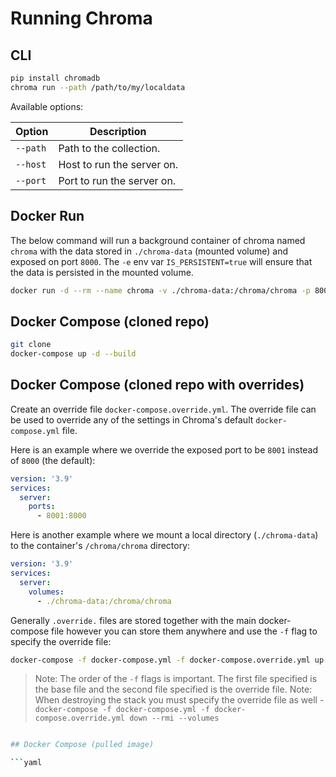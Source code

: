 # Running Chroma

## CLI

```bash
pip install chromadb
chroma run --path /path/to/my/localdata
```

Available options:

| Option | Description |
| --- | --- |
| `--path` | Path to the collection. |
| `--host` | Host to run the server on. |
| `--port` | Port to run the server on. |

## Docker Run

The below command will run a background container of chroma named `chroma` with the data stored in `./chroma-data` (mounted volume) and exposed on port `8000`.
The `-e` env var `IS_PERSISTENT=true` will ensure that the data is persisted in the mounted volume.

```bash
docker run -d --rm --name chroma -v ./chroma-data:/chroma/chroma -p 8000:8000 -e IS_PERSISTENT=true chromadb/chroma:latest
```

## Docker Compose (cloned repo)

```bash
git clone 
docker-compose up -d --build
```

## Docker Compose (cloned repo with overrides)

Create an override file `docker-compose.override.yml`. The override file can be used to override any of the settings in Chroma's default `docker-compose.yml` file.

Here is an example where we override the exposed port to be `8001` instead of `8000` (the default):

```yaml
version: '3.9'
services:
  server:
    ports:
      - 8001:8000
```

Here is another example where we mount a local directory (`./chroma-data`) to the container's `/chroma/chroma` directory:

```yaml
version: '3.9'
services:
  server:
    volumes:
      - ./chroma-data:/chroma/chroma
```

Generally `.override.` files are stored together with the main docker-compose file however you can store them anywhere and use the `-f` flag to specify the override file:

```bash
docker-compose -f docker-compose.yml -f docker-compose.override.yml up -d --build
```

> Note: The order of the `-f` flags is important. The first file specified is the base file and the second file specified is the override file.
> Note: When destroying the stack you must specify the override file as well - `docker-compose -f docker-compose.yml -f docker-compose.override.yml down --rmi --volumes`

```bash

## Docker Compose (pulled image)

```yaml
```
